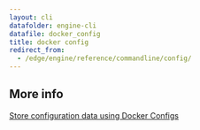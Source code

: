 ```yaml
---
layout: cli
datafolder: engine-cli
datafile: docker_config
title: docker config
redirect_from:
  - /edge/engine/reference/commandline/config/
---
```

<!--
This page is automatically generated from Docker's source code. If you want to
suggest a change to the text that appears here, open a ticket or pull request
in the source repository on GitHub:

https://github.com/docker/cli
-->

## More info

[Store configuration data using Docker Configs](../../swarm/configs.md)
